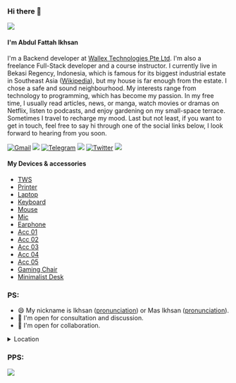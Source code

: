 ### Hi there 👋

![](https://nextjs.org/conf/ticket/ikhsanalatsary?v=147)

#### I'm Abdul Fattah Ikhsan

I'm a Backend developer at [Wallex Technologies Pte Ltd](https://www.wallex.asia/). I'm also a freelance Full-Stack developer and a course instructor. I currently live in Bekasi Regency, Indonesia, which is famous for its biggest industrial estate in Southeast Asia ([Wikipedia](https://en.wikipedia.org/wiki/Cikarang)), but my house is far enough from the estate. I chose a safe and sound neighbourhood. My interests range from technology to programming, which has become my passion. In my free time, I usually read articles, news, or manga, watch movies or dramas on Netflix, listen to podcasts, and enjoy gardening on my small-space terrace. Sometimes I travel to recharge my mood. Last but not least, if you want to get in touch, feel free to say hi through one of the social links below, I look forward to hearing from you soon.

[![Gmail](https://img.shields.io/static/v1?style=flat-square&message=Gmail&color=EA4335&logo=Gmail&logoColor=FFFFFF&label=)](mailto:ikhsannetwork@proton.me?subject=Hi%20there)
[![](https://img.shields.io/badge/linkedin-%230077B5.svg?style=flat-square&logo=linkedin)](https://www.linkedin.com/in/abdul-fattah-ikhsan/)
[![Telegram](https://img.shields.io/static/v1?style=flat-square&message=Telegram&color=26A5E4&logo=Telegram&logoColor=FFFFFF&label=)](https://t.me/ikhsaan)
[![](https://img.shields.io/badge/Instagram-E4405F?style=flat-square&logo=instagram&logoColor=white)](https://www.instagram.com/ikhsan_dev/)
[![Twitter](https://img.shields.io/static/v1?style=flat-square&message=Twitter&color=1DA1F2&logo=Twitter&logoColor=FFFFFF&label=)](https://twitter.com/abdfattahikhsan/)
[![](https://img.shields.io/badge/trakteer-ikhsan-red/static/v1?style=flat-square&color=red)](https://trakteer.id/ikhsaan/tip?quantity=1)

#### My Devices & accessories
- [TWS](https://shope.ee/8UkZ4DLSLI?share_channel_code=1)
- [Printer](https://shope.ee/AKCESsGOiS?share_channel_code=1)
- [Laptop](https://tokopedia.link/s1BMNwSNOvb)
- [Keyboard](https://tokopedia.link/omRICv5NOvb) 
- [Mouse](https://tokopedia.link/VA2Cx6nOOvb)
- [Mic](https://tokopedia.link/PLZSeExOOvb)
- [Earphone](https://tokopedia.link/MZoHuxHOOvb)
- [Acc 01](https://tokopedia.link/vQFIkb3OOvb)
- [Acc 02](https://tokopedia.link/OcIxB6lPOvb)
- [Acc 03]( https://tokopedia.link/rZlN50APOvb)
- [Acc 04](https://tokopedia.link/ZuYM04eQOvb) 
- [Acc 05](https://tokopedia.link/Keu0gP0POvb)
- [Gaming Chair](https://tokopedia.link/JvNj06oQOvb)
- [Minimalist Desk](https://tokopedia.link/OWjWM1vQOvb) 

### PS:
- 😄 My nickname is Ikhsan ([pronunciation](https://translate.google.com/?sl=id&tl=en&text=Ihsan&op=translate)) or Mas Ikhsan ([pronunciation](https://translate.google.com/?sl=id&tl=en&text=Mas%20Ihsan&op=translate)).
- 💬 I'm open for consultation and discussion.
- 👯 I'm open for collaboration.
<details>
<summary>Location</summary>

```geojson
{
  "type": "FeatureCollection",
  "features": [
    {
      "type": "Feature",
      "properties": {},
      "geometry": {
        "type": "Polygon",
        "coordinates": [
          [
            [
              107.03851431420628,
              -6.1608687453001405
            ],
            [
              107.03812911452997,
              -6.160887559514232
            ],
            [
              107.03774762445585,
              -6.160943820969319
            ],
            [
              107.03737351786364,
              -6.161036987848617
            ],
            [
              107.03701039753241,
              -6.161166162923284
            ],
            [
              107.03666176044622,
              -6.161330102192491
            ],
            [
              107.03633096411899,
              -6.161527226862839
            ],
            [
              107.03602119426169,
              -6.161755638551799
            ],
            [
              107.0357354341036,
              -6.1620131375688
            ],
            [
              107.03547643566327,
              -6.162297244097954
            ],
            [
              107.03524669324521,
              -6.162605222078488
            ],
            [
              107.03504841941819,
              -6.162934105552957
            ],
            [
              107.03488352370604,
              -6.163280727229543
            ],
            [
              107.03475359419645,
              -6.163641748983414
            ],
            [
              107.0346598822447,
              -6.164013694003511
            ],
            [
              107.03460329042015,
              -6.164392980275121
            ],
            [
              107.03458436381123,
              -6.164775955075918
            ],
            [
              107.03460328477283,
              -6.165158930153214
            ],
            [
              107.03465987116704,
              -6.165538217243695
            ],
            [
              107.03475357811419,
              -6.165910163593565
            ],
            [
              107.03488350323722,
              -6.166271187137013
            ],
            [
              107.0350483953494,
              -6.166617810994199
            ],
            [
              107.03524666650141,
              -6.166946696956501
            ],
            [
              107.03547640727218,
              -6.167254677636491
            ],
            [
              107.03573540515632,
              -6.167538786972982
            ],
            [
              107.03602116587061,
              -6.167796288797322
            ],
            [
              107.0363309373752,
              -6.168024703185738
            ],
            [
              107.03666173637745,
              -6.168221830343916
            ],
            [
              107.03701037706358,
              -6.168385771793727
            ],
            [
              107.0373735017814,
              -6.168514948657968
            ],
            [
              107.03774761337819,
              -6.16860811686704
            ],
            [
              107.03812910888263,
              -6.168664379140997
            ],
            [
              107.03851431420628,
              -6.168683193631588
            ],
            [
              107.03889951952992,
              -6.168664379140997
            ],
            [
              107.03928101503439,
              -6.16860811686704
            ],
            [
              107.03965512663116,
              -6.168514948657968
            ],
            [
              107.04001825134898,
              -6.168385771793727
            ],
            [
              107.04036689203512,
              -6.168221830343916
            ],
            [
              107.04069769103735,
              -6.168024703185738
            ],
            [
              107.04100746254196,
              -6.167796288797322
            ],
            [
              107.04129322325623,
              -6.167538786972982
            ],
            [
              107.04155222114038,
              -6.167254677636491
            ],
            [
              107.04178196191117,
              -6.166946696956501
            ],
            [
              107.04198023306317,
              -6.166617810994199
            ],
            [
              107.04214512517532,
              -6.166271187137013
            ],
            [
              107.04227505029837,
              -6.165910163593565
            ],
            [
              107.04236875724553,
              -6.165538217243695
            ],
            [
              107.04242534363975,
              -6.165158930153214
            ],
            [
              107.04244426460134,
              -6.164775955075918
            ],
            [
              107.04242533799241,
              -6.164392980275121
            ],
            [
              107.04236874616788,
              -6.164013694003511
            ],
            [
              107.04227503421613,
              -6.163641748983414
            ],
            [
              107.0421451047065,
              -6.163280727229543
            ],
            [
              107.04198020899436,
              -6.162934105552957
            ],
            [
              107.04178193516735,
              -6.162605222078488
            ],
            [
              107.04155219274931,
              -6.162297244097954
            ],
            [
              107.04129319430896,
              -6.1620131375688
            ],
            [
              107.04100743415088,
              -6.161755638551799
            ],
            [
              107.04069766429356,
              -6.161527226862839
            ],
            [
              107.04036686796634,
              -6.161330102192491
            ],
            [
              107.04001823088016,
              -6.161166162923284
            ],
            [
              107.0396551105489,
              -6.161036987848617
            ],
            [
              107.03928100395673,
              -6.160943820969319
            ],
            [
              107.03889951388258,
              -6.160887559514232
            ],
            [
              107.03851431420628,
              -6.1608687453001405
            ]
          ]
        ]
      }
    }
  ]
}
```
</details>

### PPS:

[![](https://img.shields.io/static/v1?style=for-the-badge&message=Website&color=FF4088&logo=Hugo&logoColor=FFFFFF&label=)](https://ikhsan.dev)

<!--
**ikhsanalatsary/ikhsanalatsary** is a ✨ _special_ ✨ repository because its `README.md` (this file) appears on your GitHub profile.

Here are some ideas to get you started:

- 🔭 I’m currently working on ...
- 🌱 I’m currently learning ...
- 👯 I’m looking to collaborate on ...
- 🤔 I’m looking for help with ...
- 💬 Ask me about ...
- 📫 How to reach me: ...
- 😄 Pronouns: ...
- ⚡ Fun fact: ...
-->

<!-- <img src="https://github-readme-stats.vercel.app/api/top-langs?username=ikhsanalatsary&show_icons=true&count_private=true&langs_count=10&layout=compact&exclude_repo=react-boilerplate,pelajaran-dasar-agama-islam,belajar-git,try-react,isyana"/> -->

<!-- <img src="https://github-readme-stats.vercel.app/api?username=ikhsanalatsary&show_icons=true&count_private=true"/> -->
